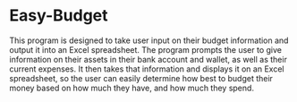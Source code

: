 # Easy-Budget
This program is designed to take user input on their budget information and output it into an Excel spreadsheet.
The program prompts the user to give information on their assets in their bank account and wallet, as well as their
current expenses. It then takes that information and displays it on an Excel spreadsheet, so the user can easily
determine how best to budget their money based on how much they have, and how much they spend.
